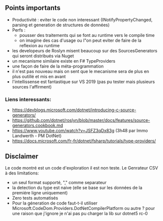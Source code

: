 ## Points importants

* Productivité : eviter le code non interessant (INotifyPropertyChanged, parsing et generation de structures de données)
* Perfs : 
    * pousser des traitements qui se font au runtime vers le compile time
    * on imagine des cas d'usage ou l"on peut eviter de faire de la reflexion au runtime
* les developeurs de Roslyn misent beaucoup sur des SourcesGenerators qui seront distribués via Nuget
* un mecanisme similaire existe en F# TypeProviders
* une façon de faire de la méta-programmation
* il n'est pas nouveau mais on sent que le mecanisme sera de plus en plus outillé et mis en avant
* l'intellissense est fantastique sur VS 2019 (pas pu tester mais plusieurs sources l'affirment)

### Liens interessants:
* https://devblogs.microsoft.com/dotnet/introducing-c-source-generators/
* https://github.com/dotnet/roslyn/blob/master/docs/features/source-generators.cookbook.md
* https://www.youtube.com/watch?v=JSFZ3qDx83g (3h48 par Immo Landwerth - PM DotNet)
* https://docs.microsoft.com/fr-fr/dotnet/fsharp/tutorials/type-providers/


## Disclaimer

Le code montré est un code d'exploration il est non teste.
Le Genrateur CSV à des limitations:
* un seul format supporté, "," comme separateur
* la detection du type est naive (elle se base sur les données de la premiére ligne uniquement)
* Zero tests automatisés
* Pour la géneration de code faut-t-il utiliser Microsoft.CodeDom.Providers.DotNetCompilerPlatform ou autre ? pour une raison que j'ignore je n'ai pas pu charger la lib sur dotnet5 rc-0 
